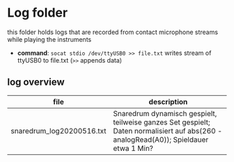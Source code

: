 # Log folder
this folder holds logs that are recorded from contact microphone streams while playing the instruments

- **command**: `socat stdio /dev/ttyUSB0 >> file.txt` writes stream of ttyUSB0 to file.txt (`>>` appends data)  

## log overview

file 				| description
--------------------------------|----------------
snaredrum_log20200516.txt	| Snaredrum dynamisch gespielt, teilweise ganzes Set gespielt; Daten normalisiert auf abs(260 - analogRead(A0)); Spieldauer etwa 1 Min? 
